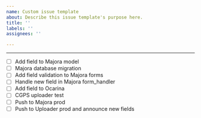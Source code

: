 ```yaml
---
name: Custom issue template
about: Describe this issue template's purpose here.
title: ''
labels: ''
assignees: ''

---
```


***
* [ ] Add field to Majora model
* [ ] Majora database migration
* [ ] Add field validation to Majora forms
* [ ] Handle new field in Majora form_handler
* [ ] Add field to Ocarina
* [ ] CGPS uploader test
* [ ] Push to Majora prod
* [ ] Push to Uploader prod and announce new fields
